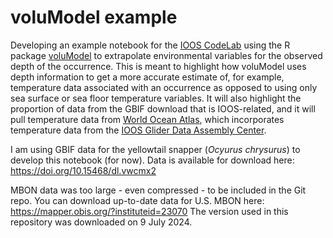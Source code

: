 # voluModel example
Developing an example notebook for the [IOOS CodeLab](https://github.com/ioos/ioos_code_lab) using the R package [voluModel](https://hannahlowens.github.io/voluModel/) to extrapolate environmental variables for the observed depth of the occurrence. This is meant to highlight how voluModel uses depth information to get a more accurate estimate of, for example, temperature data associated with an occurrence as opposed to using only sea surface or sea floor temperature variables. It will also highlight the proportion of data from the GBIF download that is IOOS-related, and it will pull temperature data from [World Ocean Atlas](https://www.ncei.noaa.gov/products/world-ocean-atlas), which incorporates temperature data from the [IOOS Glider Data Assembly Center](https://gliders.ioos.us/). 

I am using GBIF data for the yellowtail snapper (*Ocyurus chrysurus*) to develop this notebook (for now). Data is available for download here: https://doi.org/10.15468/dl.vwcmx2

MBON data was too large - even compressed - to be included in the Git repo. You can download up-to-date data for U.S. MBON here: https://mapper.obis.org/?instituteid=23070 The version used in this repository was downloaded on 9 July 2024.
